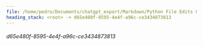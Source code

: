 ```yaml
---
file: /home/pedro/Documents/chatgpt_export/Markdown/Python File Edits & Patches.md
heading_stack: <root> -> d65e480f-8595-4e4f-a96c-ce3434873813
---
```

###### d65e480f-8595-4e4f-a96c-ce3434873813
